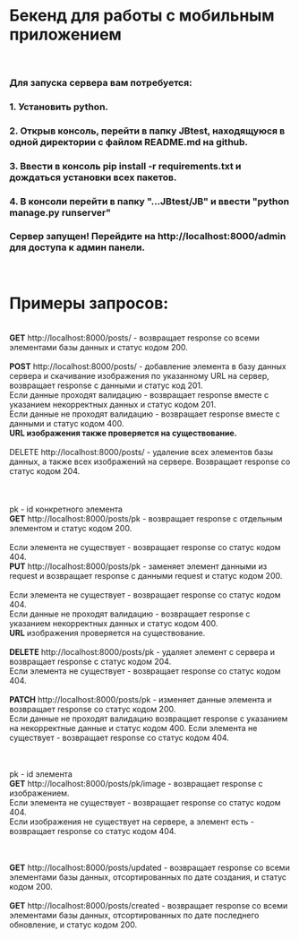 <h1>Бекенд для работы с мобильным приложением</h1><br>

<h3>Для запуска сервера вам потребуется:</h3>
<h3>1. Установить python.</h3>
<h3>2. Открыв консоль, перейти в папку JBtest, находящуюся в одной директории с файлом README.md на github.</h3>
<h3>3. Ввести в консоль pip install -r requirements.txt и дождаться установки всех пакетов.</h3>
<h3>4. В консоли перейти в папку "...JBtest/JB" и ввести "python manage.py runserver"</h3>
<h3>Сервер запущен! Перейдите на http://localhost:8000/admin для доступа к админ панели.</h3>
<br>
<h1>Примеры запросов:</h1>
<br>
<strong>GET</strong>  http://localhost:8000/posts/ - возвращает response со всеми элементами базы данных и статус кодом 200.<br><br>
<strong>POST</strong> http://localhost:8000/posts/ - добавление элемента в базу данных сервера и скачивание изображения по указанному URL на сервер, возвращает response с данными и статус код 201. <br>
Если данные проходят валидацию - возвращает response вместе с указанием некорректных данных и статус кодом 201.<br> 
Если данные не проходят валидацию - возвращает response вместе с данными и статус кодом 400. <br>
<strong>URL изображения также проверяется на существование.</strong><br><br>
DELETE http://localhost:8000/posts/ - удаление всех элементов базы данных, а также всех изображений на сервере. Возвращает response со статус кодом 204.<br>
<br><br><br>
pk - id конкретного элемента<br>
<strong>GET</strong> http://localhost:8000/posts/pk - возвращает response с отдельным элементом и статус кодом 200. <br><br>
Если элемента не существует - возвращает response со статус кодом 404.<br>
<strong>PUT</strong> http://localhost:8000/posts/pk - заменяет элемент данными из request и возвращает response с данными request и статус кодом 200.<br><br>
Если элемента не существует - возвращает response со статус кодом 404.<br>
Если данные не проходят валидацию - возвращает response с указанием некорректных данных и статус кодом 400.<br> 
<strong>URL</strong> изображения проверяется на существование.</strong> <br><br>
<strong>DELETE</strong> http://localhost:8000/posts/pk - удаляет элемент с сервера и возвращает response с статус кодом 204.<br>
Если элемента не существует - возвращает response со статус кодом 404.<br><br>
<strong>PATCH</strong> http://localhost:8000/posts/pk - изменяет данные элемента и возвращает response со статус кодом 200.<br>
Если данные не проходят валидацию возвращает response с указанием на некорректные данные и статус кодом 400.
Если элемента не существует - возвращает response со статус кодом 404.<br><br><br>

pk - id элемента<br>
<strong>GET</strong> http://localhost:8000/posts/pk/image - возвращает response с изображением.<br>
Если элемента не существует - возвращает response со статус кодом 404.<br>
Если изображения не существует на сервере, а элемент есть - возвращает response со статус кодом 404.<br><br><br>

<strong>GET</strong> http://localhost:8000/posts/updated - возвращает response со всеми элементами базы данных, отсортированных по дате создания, и статус кодом 200.<br><br>
<strong>GET</strong> http://localhost:8000/posts/created - возвращает response со всеми элементами базы данных, отсортированных по дате последнего обновление, и статус кодом 200.<br><br>